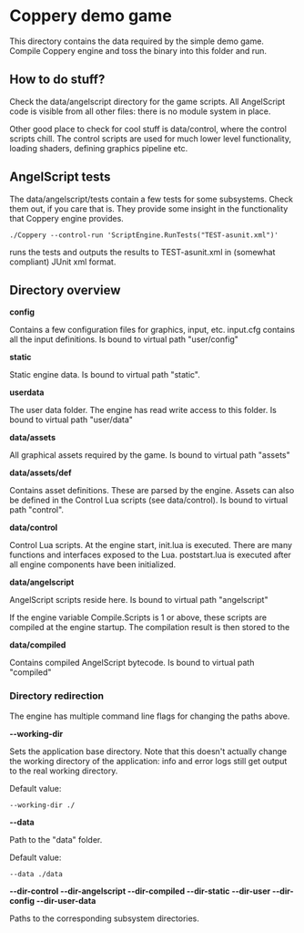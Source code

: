 # Coppery demo game 

This directory contains the data required by the simple demo game. Compile 
Coppery engine and toss the binary into this folder and run.

## How to do stuff?

Check the data/angelscript directory for the game scripts. All AngelScript
code is visible from all other files: there is no module system in place.

Other good place to check for cool stuff is data/control, where the control
scripts chill. The control scripts are used for much lower level functionality,
loading shaders, defining graphics pipeline etc.

## AngelScript tests

The data/angelscript/tests contain a few tests for some subsystems. Check them
out, if you care that is. They provide some insight in the functionality that
Coppery engine provides.

    ./Coppery --control-run 'ScriptEngine.RunTests("TEST-asunit.xml")'
    
runs the tests and outputs the results to TEST-asunit.xml in (somewhat 
compliant) JUnit xml format.

## Directory overview

**config**

Contains a few configuration files for graphics, input, etc.
input.cfg contains all the input definitions. Is bound to virtual path
"user/config"

**static**

Static engine data. Is bound to virtual path "static".

**userdata**

The user data folder. The engine has read write access to this folder. Is
bound to virtual path "user/data"

**data/assets**

All graphical assets required by the game. Is bound to virtual path "assets"

**data/assets/def**

Contains asset definitions. These are parsed by the engine. Assets can also
be defined in the Control Lua scripts (see data/control).
Is bound to virtual path "control".

**data/control**

Control Lua scripts. At the engine start, init.lua is executed. There are
many functions and interfaces exposed to the Lua. poststart.lua is executed
after all engine components have been initialized.

**data/angelscript**

AngelScript scripts reside here. Is bound to virtual path "angelscript"

If the engine variable Compile.Scripts is 1 or above,
these scripts are compiled at the engine startup. The compilation
result is then stored to the 

**data/compiled**

Contains compiled AngelScript bytecode. Is bound to virtual path "compiled"

### Directory redirection

The engine has multiple command line flags for changing the paths above.

**--working-dir**

Sets the application base directory. Note that this doesn't actually change
the working directory of the application: info and error logs still get output
to the real working directory.

Default value:
    
    --working-dir ./

**--data**

Path to the "data" folder.

Default value:

    --data ./data

**--dir-control --dir-angelscript --dir-compiled --dir-static --dir-user --dir-config --dir-user-data**

Paths to the corresponding subsystem directories.





